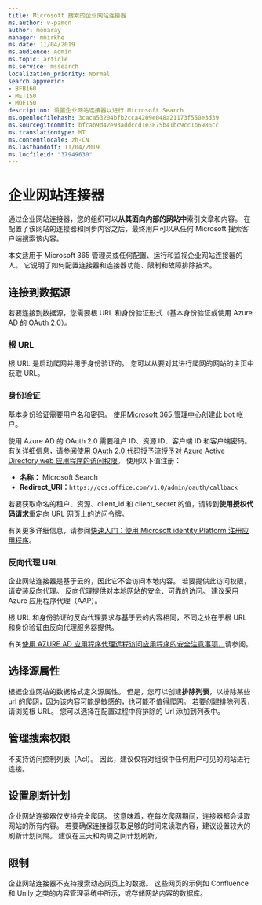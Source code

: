 ```yaml
---
title: Microsoft 搜索的企业网站连接器
ms.author: v-pamcn
author: monaray
manager: mnirkhe
ms.date: 11/04/2019
ms.audience: Admin
ms.topic: article
ms.service: mssearch
localization_priority: Normal
search.appverid:
- BFB160
- MET150
- MOE150
description: 设置企业网站连接器以进行 Microsoft Search
ms.openlocfilehash: 3caca53204bfb2cca4209e048a21173f550e3d39
ms.sourcegitcommit: bfcab9d42e93addccd1e3875b41bc9cc1b6986cc
ms.translationtype: MT
ms.contentlocale: zh-CN
ms.lasthandoff: 11/04/2019
ms.locfileid: "37949630"
---
```

# <a name="enterprise-websites-connector"></a>企业网站连接器

通过企业网站连接器，您的组织可以**从其面向内部的网站中**索引文章和内容。 在配置了该网站的连接器和同步内容之后，最终用户可以从任何 Microsoft 搜索客户端搜索该内容。

本文适用于 Microsoft 365 管理员或任何配置、运行和监视企业网站连接器的人。 它说明了如何配置连接器和连接器功能、限制和故障排除技术。  

## <a name="connect-to-a-data-source"></a>连接到数据源 
若要连接到数据源，您需要根 URL 和身份验证形式（基本身份验证或使用 Azure AD 的 OAuth 2.0）。

### <a name="root-url"></a>根 URL
根 URL 是启动爬网并用于身份验证的。 您可以从要对其进行爬网的网站的主页中获取 URL。

### <a name="authentication"></a>身份验证 
基本身份验证需要用户名和密码。 使用[Microsoft 365 管理中心](https://admin.microsoft.com)创建此 bot 帐户。

使用 Azure AD 的 OAuth 2.0 需要租户 ID、资源 ID、客户端 ID 和客户端密码。
有关详细信息，请参阅[使用 OAuth 2.0 代码授予流授予对 Azure Active Directory web 应用程序的访问权限](https://docs.microsoft.com/azure/active-directory/develop/v1-protocols-oauth-code)。 使用以下值注册：
* **名称：** Microsoft Search
* **Redirect_URI：**`https://gcs.office.com/v1.0/admin/oauth/callback`

若要获取命名的租户、资源、client_id 和 client_secret 的值，请转到**使用授权代码请求**重定向 URL 网页上的访问令牌。

有关更多详细信息，请参阅[快速入门：使用 Microsoft identity Platform 注册应用程序](https://docs.microsoft.com/azure/active-directory/develop/quickstart-register-app)。

### <a name="reverse-proxy-url"></a>反向代理 URL 
企业网站连接器是基于云的，因此它不会访问本地内容。 若要提供此访问权限，请安装反向代理。 反向代理提供对本地网站的安全、可靠的访问。 建议采用 Azure 应用程序代理（AAP）。

根 URL 和身份验证的反向代理要求与基于云的内容相同，不同之处在于根 URL 和身份验证由反向代理服务器提供。

有关[使用 AZURE AD 应用程序代理远程访问应用程序的安全注意事项，](https://docs.microsoft.com/azure/active-directory/manage-apps/application-proxy-security)请参阅。

## <a name="select-the-source-properties"></a>选择源属性 
根据企业网站的数据格式定义源属性。 但是，您可以创建**排除列表**，以排除某些 url 的爬网，因为该内容可能是敏感的，也可能不值得爬网。 若要创建排除列表，请浏览根 URL。 您可以选择在配置过程中将排除的 Url 添加到列表中。

## <a name="manage-search-permissions"></a>管理搜索权限 
不支持访问控制列表（Acl）。 因此，建议仅将对组织中任何用户可见的网站进行连接。

## <a name="set-the-refresh-schedule"></a>设置刷新计划
企业网站连接器仅支持完全爬网。 这意味着，在每次爬网期间，连接器都会读取网站的所有内容。 若要确保连接器获取足够的时间来读取内容，建议设置较大的刷新计划间隔。 建议在三天和两周之间计划刷新。

## <a name="limitations"></a>限制 
企业网站连接器不支持搜索动态网页上的数据。 这些网页的示例如 Confluence 和 Unily 之类的内容管理系统中所示，或存储网站内容的数据库。